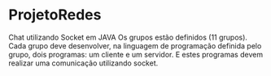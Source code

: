 # ProjetoRedes
Chat utilizando Socket em JAVA
Os grupos estão definidos (11 grupos).
Cada grupo deve desenvolver, na linguagem de
programação definida pelo grupo, dois programas: um
cliente e um servidor. E estes programas devem realizar
uma comunicação utilizando socket.

